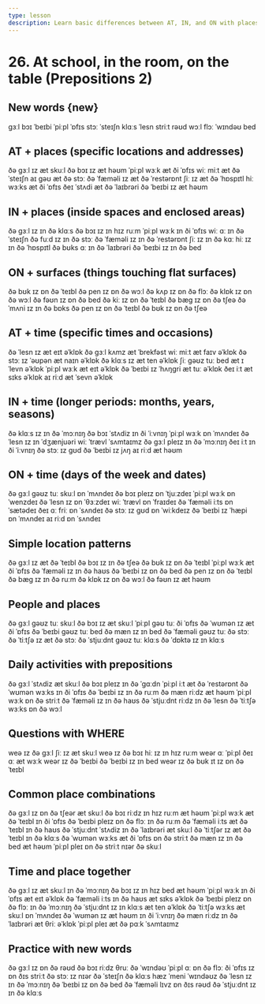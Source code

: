```yaml
---
type: lesson
description: Learn basic differences between AT, IN, and ON with places and time. Simple rules for beginners to use prepositions correctly.
---
```


# 26. At school, in the room, on the table (Prepositions 2)

## New words {new}

ɡɜːl
bɔɪ
ˈbeɪbi
ˈpiːpl
ˈɒfɪs
stɔː
ˈsteɪʃn
klɑːs
ˈlesn
striːt
rəʊd
wɔːl
flɔː
ˈwɪndəʊ
bed

## AT + places (specific locations and addresses)

ðə ɡɜːl ɪz æt skuːl
ðə bɔɪ ɪz æt həʊm
ˈpiːpl wɜːk æt ði ˈɒfɪs
wiː miːt æt ðə ˈsteɪʃn
aɪ ɡəʊ æt ðə stɔː
ðə ˈfæməli ɪz æt ðə ˈrestərɒnt
ʃiː ɪz æt ðə ˈhɒspɪtl
hiː wɜːks æt ði ˈɒfɪs
ðeɪ ˈstʌdi æt ðə ˈlaɪbrəri
ðə ˈbeɪbi ɪz æt həʊm

## IN + places (inside spaces and enclosed areas)

ðə ɡɜːl ɪz ɪn ðə klɑːs
ðə bɔɪ ɪz ɪn hɪz ruːm
ˈpiːpl wɜːk ɪn ði ˈɒfɪs
wiː ɑː ɪn ðə ˈsteɪʃn
ðə fuːd ɪz ɪn ðə stɔː
ðə ˈfæməli ɪz ɪn ðə ˈrestərɒnt
ʃiː ɪz ɪn ðə kɑː
hiː ɪz ɪn ðə ˈhɒspɪtl
ðə bʊks ɑː ɪn ðə ˈlaɪbrəri
ðə ˈbeɪbi ɪz ɪn ðə bed

## ON + surfaces (things touching flat surfaces)

ðə bʊk ɪz ɒn ðə ˈteɪbl
ðə pen ɪz ɒn ðə wɔːl
ðə kʌp ɪz ɒn ðə flɔː
ðə klɒk ɪz ɒn ðə wɔːl
ðə fəʊn ɪz ɒn ðə bed
ðə kiː ɪz ɒn ðə ˈteɪbl
ðə bæɡ ɪz ɒn ðə tʃeə
ðə ˈmʌni ɪz ɪn ðə bɒks
ðə pen ɪz ɒn ðə ˈteɪbl
ðə bʊk ɪz ɒn ðə tʃeə

## AT + time (specific times and occasions)

ðə ˈlesn ɪz æt eɪt əˈklɒk
ðə ɡɜːl kʌmz æt ˈbrekfəst
wiː miːt æt faɪv əˈklɒk
ðə stɔː ɪz ˈəʊpən æt naɪn əˈklɒk
ðə klɑːs ɪz æt ten əˈklɒk
ʃiː ɡəʊz tuː bed æt ɪˈlevn əˈklɒk
ˈpiːpl wɜːk æt eɪt əˈklɒk
ðə ˈbeɪbi ɪz ˈhʌŋɡri æt tuː əˈklɒk
ðeɪ iːt æt sɪks əˈklɒk
aɪ riːd æt ˈsevn əˈklɒk

## IN + time (longer periods: months, years, seasons)

ðə klɑːs ɪz ɪn ðə ˈmɔːnɪŋ
ðə bɔɪ ˈstʌdiz ɪn ði ˈiːvnɪŋ
ˈpiːpl wɜːk ɒn ˈmʌndeɪ
ðə ˈlesn ɪz ɪn ˈdʒænjuəri
wiː ˈtrævl ˈsʌmtaɪmz
ðə ɡɜːl pleɪz ɪn ðə ˈmɔːnɪŋ
ðeɪ iːt ɪn ði ˈiːvnɪŋ
ðə stɔː ɪz ɡʊd
ðə ˈbeɪbi ɪz jʌŋ
aɪ riːd æt həʊm

## ON + time (days of the week and dates)

ðə ɡɜːl ɡəʊz tuː skuːl ɒn ˈmʌndeɪ
ðə bɔɪ pleɪz ɒn ˈtjuːzdeɪ
ˈpiːpl wɜːk ɒn ˈwenzdeɪ
ðə ˈlesn ɪz ɒn ˈθɜːzdeɪ
wiː ˈtrævl ɒn ˈfraɪdeɪ
ðə ˈfæməli iːts ɒn ˈsætədeɪ
ðeɪ ɑː friː ɒn ˈsʌndeɪ
ðə stɔː ɪz ɡʊd ɒn ˈwiːkdeɪz
ðə ˈbeɪbi ɪz ˈhæpi ɒn ˈmʌndeɪ
aɪ riːd ɒn ˈsʌndeɪ

## Simple location patterns

ðə ɡɜːl ɪz æt ðə ˈteɪbl
ðə bɔɪ ɪz ɪn ðə tʃeə
ðə bʊk ɪz ɒn ðə ˈteɪbl
ˈpiːpl wɜːk æt ði ˈɒfɪs
ðə ˈfæməli ɪz ɪn ðə haʊs
ðə ˈbeɪbi ɪz ɒn ðə bed
ðə pen ɪz ɒn ðə ˈteɪbl
ðə bæɡ ɪz ɪn ðə ruːm
ðə klɒk ɪz ɒn ðə wɔːl
ðə fəʊn ɪz æt həʊm

## People and places

ðə ɡɜːl ɡəʊz tuː skuːl
ðə bɔɪ ɪz æt skuːl
ˈpiːpl ɡəʊ tuː ði ˈɒfɪs
ðə ˈwʊmən ɪz æt ði ˈɒfɪs
ðə ˈbeɪbi ɡəʊz tuː bed
ðə mæn ɪz ɪn bed
ðə ˈfæməli ɡəʊz tuː ðə stɔː
ðə ˈtiːtʃə ɪz æt ðə stɔː
ðə ˈstjuːdnt ɡəʊz tuː klɑːs
ðə ˈdɒktə ɪz ɪn klɑːs

## Daily activities with prepositions

ðə ɡɜːl ˈstʌdiz æt skuːl
ðə bɔɪ pleɪz ɪn ðə ˈɡɑːdn
ˈpiːpl iːt æt ðə ˈrestərɒnt
ðə ˈwʊmən wɜːks ɪn ði ˈɒfɪs
ðə ˈbeɪbi ɪz ɪn ðə ruːm
ðə mæn riːdz æt həʊm
ˈpiːpl wɜːk ɒn ðə striːt
ðə ˈfæməli ɪz ɪn ðə haʊs
ðə ˈstjuːdnt riːdz ɪn ðə ˈlesn
ðə ˈtiːtʃə wɜːks ɒn ðə wɔːl

## Questions with WHERE

weə ɪz ðə ɡɜːl
ʃiː ɪz æt skuːl
weə ɪz ðə bɔɪ
hiː ɪz ɪn hɪz ruːm
weər ɑː ˈpiːpl
ðeɪ ɑː æt wɜːk
weər ɪz ðə ˈbeɪbi
ðə ˈbeɪbi ɪz ɪn bed
weər ɪz ðə bʊk
ɪt ɪz ɒn ðə ˈteɪbl

## Common place combinations

ðə ɡɜːl ɪz ɒn ðə tʃeər æt skuːl
ðə bɔɪ riːdz ɪn hɪz ruːm æt həʊm
ˈpiːpl wɜːk æt ðə ˈteɪbl ɪn ði ˈɒfɪs
ðə ˈbeɪbi pleɪz ɒn ðə flɔː ɪn ðə ruːm
ðə ˈfæməli iːts æt ðə ˈteɪbl ɪn ðə haʊs
ðə ˈstjuːdnt ˈstʌdiz ɪn ðə ˈlaɪbrəri æt skuːl
ðə ˈtiːtʃər ɪz æt ðə ˈteɪbl ɪn ðə klɑːs
ðə ˈwʊmən wɜːks æt ði ˈɒfɪs ɒn ðə striːt
ðə mæn ɪz ɪn ðə bed æt həʊm
ˈpiːpl pleɪ ɒn ðə striːt nɪər ðə skuːl

## Time and place together

ðə ɡɜːl ɪz æt skuːl ɪn ðə ˈmɔːnɪŋ
ðə bɔɪ ɪz ɪn hɪz bed æt həʊm
ˈpiːpl wɜːk ɪn ði ˈɒfɪs æt eɪt əˈklɒk
ðə ˈfæməli iːts ɪn ðə haʊs æt sɪks əˈklɒk
ðə ˈbeɪbi pleɪz ɒn ðə flɔː ɪn ðə ˈmɔːnɪŋ
ðə ˈstjuːdnt ɪz ɪn klɑːs æt ten əˈklɒk
ðə ˈtiːtʃə wɜːks æt skuːl ɒn ˈmʌndeɪ
ðə ˈwʊmən ɪz æt həʊm ɪn ði ˈiːvnɪŋ
ðə mæn riːdz ɪn ðə ˈlaɪbrəri æt θriː əˈklɒk
ˈpiːpl pleɪ æt ðə pɑːk ˈsʌmtaɪmz

## Practice with new words

ðə ɡɜːl ɪz ɒn ðə rəʊd
ðə bɔɪ riːdz θruː ðə ˈwɪndəʊ
ˈpiːpl ɑː ɒn ðə flɔː
ði ˈɒfɪs ɪz ɒn ðɪs striːt
ðə stɔː ɪz nɪər ðə ˈsteɪʃn
ðə klɑːs hæz ˈmeni ˈwɪndəʊz
ðə ˈlesn ɪz ɪn ðə ˈmɔːnɪŋ
ðə ˈbeɪbi ɪz ɒn ðə bed
ðə ˈfæməli lɪvz ɒn ðɪs rəʊd
ðə ˈstjuːdnt ɪz ɪn ðə klɑːs


